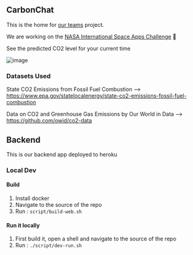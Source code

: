 ## CarbonChat

This is the home for [our teams](https://2020.spaceappschallenge.org/challenges/inform/carbon-footprint/teams/carbon-chat/stream) project.

We are working on the [NASA International Space Apps Challenge](https://2020.spaceappschallenge.org/) :tada:


See the predicted CO2 level for your current time

![image](https://user-images.githubusercontent.com/1907138/95049090-f41b6400-069d-11eb-9df9-c5e9d62417dc.png)


### Datasets Used
State CO2 Emissions from Fossil Fuel Combustion --> https://www.epa.gov/statelocalenergy/state-co2-emissions-fossil-fuel-combustion

Data on CO2 and Greenhouse Gas Emissions by Our World in Data -->
https://github.com/owid/co2-data

## Backend

This is our backend app deployed to heroku

### Local Dev

#### Build
1. Install docker
1. Navigate to the source of the repo
1. Run : `script/build-web.sh`

#### Run it locally

1. First build it, open a shell and navigate to the source of the repo
1. Run : `./script/dev-run.sh`
